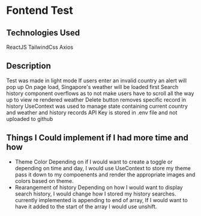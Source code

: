 # Fontend Test

## Technologies Used
ReactJS
TailwindCss
Axios

## Description
Test was made in light mode
If users enter an invalid country an alert will pop up 
On page load, Singapore's weather will be loaded first 
Search history component overflows as to not make users have to scroll all the way up to view re rendered weather
Delete button removes specific record in history 
UseContext was used to manage state containing current country and weather and history records
API Key is stored in .env file and not uploaded to github

## Things I Could implement if I had more time and how
- Theme Color
  Depending on if I would want to create a toggle or depending on time and day, I would use UseContext to store my theme pass
  it down to my compoenents and render the appropriate images and colors based on theme.
- Rearangement of history
  Depending on how I would want to display search history, I would change how I stored my history searches. currently implemented
  is appending to end of array, If I would want to have it added to the start of the array I would use unshift.
